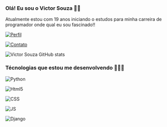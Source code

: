 ### Olá! Eu sou o Victor Souza 👋🏾

Atualmente estou com 19 anos iniciando o estudos para minha carreira de programador onde qual eu sou fascinado!!

[![Perfil](https://img.shields.io/badge/LinkedIn-0077B5?style=for-the-badge&logo=linkedin&logoColor=white)](https://www.linkedin.com/in/victor-souza-453aa3322/)

[![Contato](https://img.shields.io/badge/Gmail-D14836?style=for-the-badge&logo=gmail&logoColor=white)](https://mail.google.com/mail/?view=cm&fs=1&to=victor.r.souzaa05@gmail.com&su=Assunto&body=Mensagem
)

![Victor Souza GitHub stats](https://github-readme-stats.vercel.app/api?username=VictorSouzaa0&show_icons=true&theme=tokyonight)

### Técnologias que estou me desenvolvendo 👨🏾‍💻

![Python](https://img.shields.io/badge/Python-3776AB?style=for-the-badge&logo=python&logoColor=white)

![Html5](https://img.shields.io/badge/HTML5-E34F26?style=for-the-badge&logo=html5&logoColor=white)

![CSS](https://img.shields.io/badge/CSS3-1572B6?style=for-the-badge&logo=css3&logoColor=white)

![JS](https://img.shields.io/badge/JavaScript-F7DF1E?style=for-the-badge&logo=javascript&logoColor=black)

![Django](    https://img.shields.io/badge/Django-092E20?style=for-the-badge&logo=django&logoColor=white)
